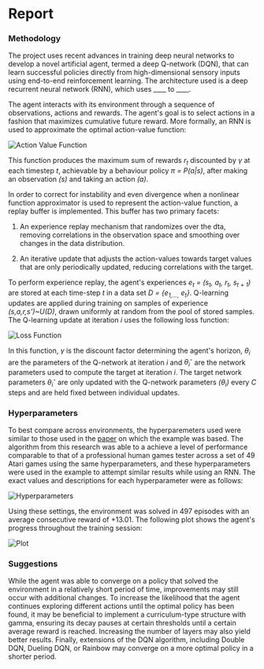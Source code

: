 [//]: # (Image References)

[image1]: https://user-images.githubusercontent.com/10624937/42135612-cbff24aa-7d12-11e8-9b6c-2b41e64b3bb0.gif "Trained Agent"
[image2]: https://lh3.googleusercontent.com/-a0Pu8tBE66A/W4TaVpHShPI/AAAAAAAAF6I/QNUld4w_-7AvXoN7J0TBkDb764qUwKcYACL0BGAs/w530-d-h42-n-rw/Screen%2BShot%2B2018-08-28%2Bat%2B1.07.44%2BAM.png "Action Value Function"
[image3]: https://lh3.googleusercontent.com/-OU0OBi7f0L4/W4TdiuPe4oI/AAAAAAAAF68/V9DJFw4fufERS5UfARVIFcRJNdkDogZigCL0BGAs/w530-d-h79-n-rw/Screen%2BShot%2B2018-08-28%2Bat%2B1.28.17%2BAM.png "Loss Function"
[image4]: https://lh3.googleusercontent.com/-y8LZqmVuCW8/W4ToZiIV8bI/AAAAAAAAF7s/21hHC4Z9KKQZBwalr52NQyn9LLRCoiZPACL0BGAs/w530-d-h260-n-rw/Screen%2BShot%2B2018-08-28%2Bat%2B2.14.30%2BAM.png "Hyperparameters"
[image5]: https://lh3.googleusercontent.com/-OxVI2XxvLB0/W4TpYJ8cyLI/AAAAAAAAF8M/-mo-HiacK9UvR95d_g9rnffMTkjv4ZtxgCL0BGAs/w530-d-h357-n-rw/Screen%2BShot%2B2018-08-28%2Bat%2B1.35.00%2BAM.png "Plot"

# Report

### Methodology

The project uses recent advances in training deep neural networks to
develop a novel artificial agent, termed a deep Q-network (DQN), that can
learn successful policies directly from high-dimensional sensory inputs
using end-to-end reinforcement learning. The architecture used is a deep recurrent
neural network (RNN), which uses ____ to ____.

The agent interacts with its environment through a sequence of observations, 
actions and rewards. The agent's goal is to select actions in a fashion that 
maximizes cumulative future reward. More formally, an RNN is used to
approximate the optimal action-value function:

![Action Value Function][image2]

This function produces the maximum sum of rewards *r<sub>t</sub>* discounted by *γ* at each timestep
*t*, achievable by a behaviour policy *π = P(a|s)*, after making an
observation *(s)* and taking an action *(a)*.

In order to correct for instability and even divergence when a nonlinear function approximator is used to represent the action-value function, a replay buffer is implemented. This buffer has two primary facets:

1. An experience replay mechanism that randomizes over the dta, removing correlations in the observation space and smoothing over changes in the data distribution.

2. An iterative update that adjusts the action-values towards target values that are only periodically updated, reducing correlations with the target.

To perform experience replay, the agent's experiences *e<sub>t</sub> = (s<sub>t</sub>, a<sub>t</sub>, r<sub>t</sub>, s<sub>t + 1</sub>)* are stored at each time-step *t* in a data set *D = {e<sub>1,...,</sub> e<sub>t</sub>}*. Q-learning updates are applied during training on samples of experience *(s,a,r,s')~U(D)*, drawn uniformly at random from the pool of stored samples. The Q-learning update at iteration *i* uses the following loss function:

![Loss Function][image3]

In this function, *γ* is the discount factor determining the agent's horizon, *θ<sub>i</sub>* are the parameters of the Q-network at iteration *i* and *θ<sub>i</sub><sup>-</sup>* are the network parameters used to compute the target at iteration *i*. The target network
parameters *θ<sub>i</sub><sup>-</sup>* are only updated with the Q-network parameters *(θ<sub>i</sub>)* every *C* steps and are held fixed between individual updates.

### Hyperparameters

To best compare across environments, the hyperparemeters used were similar to those used in the [paper](https://storage.googleapis.com/deepmind-media/dqn/DQNNaturePaper.pdf) on which the example was based. The algorithm from this research was able to a achieve a level of performance comparable to that of a professional human games tester across a set of 49 Atari games using the same hyperparameters, and these hyperparameters were used in the example to attempt similar results while using an RNN. The exact values and descriptions for each hyperparameter were as follows:

![Hyperparameters][image4]

Using these settings, the environment was solved in 497 episodes with an average consecutive reward of +13.01. The following plot shows the agent's progress throughout the training session:

![Plot][image5]

### Suggestions

While the agent was able to converge on a policy that solved the environment in a relatively short period of time, improvements may still occur with additional changes. To increase the likelihood that the agent continues exploring different actions until the optimal policy has been found, it may be beneficial to implement a curriculum-type structure with gamma, ensuring its decay pauses at certain thresholds until a certain average reward is reached. Increasing the number of layers may also yield better results. Finally, extensions of the DQN algorithm, including Double DQN, Dueling DQN, or Rainbow may converge on a more optimal policy in a shorter period.
